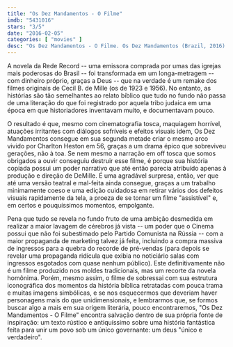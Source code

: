 ```yaml
---
title: "Os Dez Mandamentos - O Filme"
imdb: "5431016"
stars: "3/5"
date: "2016-02-05"
categories: [ "movies" ]
desc: "Os Dez Mandamentos - O Filme. Os Dez Mandamentos (Brazil, 2016). Dirigido por Alexandre Avancini. Escrito por Vivian de Oliveira. Com Denise Del Vecchio, Petronio Gontijo, Giselle Itié, Camila Rodrigues, Guilherme Winter."
---
```

A novela da Rede Record -- uma emissora comprada por umas das igrejas mais poderosas do Brasil -- foi transformada em um longa-metragem -- com dinheiro próprio, graças a Deus -- que na verdade é um remake dos filmes originais de Cecil B. de Mille (os de 1923 e 1956). No entanto, as histórias são tão semelhantes ao relato bíblico que tudo no fundo não passa de uma literação do que foi registrado por aquela tribo judaica em uma época em que historiadores inventavam muito, e documentavam pouco.

O resultado é que, mesmo com cinematografia tosca, maquiagem horrível, atuações irritantes com diálogos sofríveis e efeitos visuais idem, Os Dez Mandamentos consegue em sua segunda metade criar o mesmo arco vivido por Charlton Heston em 56, graças a um drama épico que sobreviveu gerações, não à toa. Se nem mesmo a narração em off tosca que somos obrigados a ouvir conseguiu destruir esse filme, é porque sua história copiada possui um poder narrativo que até então parecia atribuído apenas à produção e direção de DeMille. É uma agradável surpresa, então, ver que até uma versão teatral e mal-feita ainda consegue, graças a um trabalho minimamente coeso e uma edição cuidadosa em retirar vários dos defeitos visuais rapidamente da tela, a proeza de se tornar um filme "assistível" e, em certos e pouquíssimos momentos, empolgante.

Pena que tudo se revela no fundo fruto de uma ambição desmedida em realizar a maior lavagem de cérebros já vista -- um poder que o Cinema possui que não foi subestimado pelo Partido Comunista na Rússia -- com a maior propaganda de marketing talvez já feita, incluindo a compra massiva de ingressos para a quebra do recorde de pré-vendas (para depois se revelar uma propaganda ridícula que exibia no noticiário salas com ingressos esgotados com quase nenhum público). Este definitivamente não é um filme produzido nos moldes tradicionais, mas um recorte da novela homônima. Porém, mesmo assim, o filme de sobressai com sua estrutura iconográfica dos momentos da história bíblica retratadas com pouca trama e muitas imagens simbólicas, e se nos esquecermos que deveriam haver personagens mais do que unidimensionais, e lembrarmos que, se formos buscar algo a mais em sua origem literária, pouco encontraremos, "Os Dez Mandamentos - O Filme" encontra salvação dentro de sua própria fonte de inspiração: um texto rústico e antiquíssimo sobre uma história fantástica feita para unir um povo sob um único governante: um deus "único e verdadeiro".
